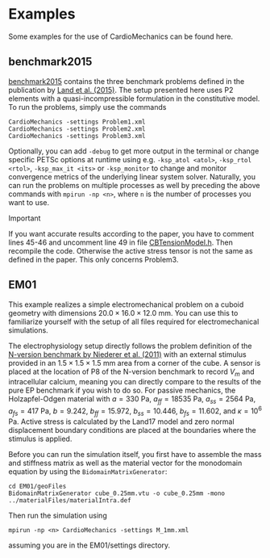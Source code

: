 # Examples

Some examples for the use of CardioMechanics can be found here.

## benchmark2015

[benchmark2015](./benchmark2015) contains the three benchmark problems defined in the publication by [Land et al. (2015)](https://royalsocietypublishing.org/doi/10.1098/rspa.2015.0641).
The setup presented here uses P2 elements with a quasi-incompressible formulation in the constitutive model.
To run the problems, simply use the commands
```
CardioMechanics -settings Problem1.xml
CardioMechanics -settings Problem2.xml
CardioMechanics -settings Problem3.xml
```
Optionally, you can add `-debug` to get more output in the terminal or change specific PETSc options at runtime using e.g. `-ksp_atol <atol>`, `-ksp_rtol <rtol>`, `-ksp_max_it <its>` or `-ksp_monitor` to change and monitor convergence metrics of the underlying linear system solver.
Naturally, you can run the problems on multiple processes as well by preceding the above commands with `mpirun -np <n>`, where `n` is the number of processes you want to use.

> [!IMPORTANT]
> If you want accurate results according to the paper, you have to comment lines 45-46 and uncomment line 49 in file [CBTensionModel.h](/mechanics/src/CBTensionModel/CBTensionModel.h). Then recompile the code. Otherwise the active stress tensor is not the same as defined in the paper. This only concerns Problem3.

## EM01

This example realizes a simple electromechanical problem on a cuboid geometry with dimensions $20.0 \times 16.0 \times 12.0$ mm.
You can use this to familiarize yourself with the setup of all files required for electromechanical simulations.

The electrophysiology setup directly follows the problem definition of the [N-version benchmark by Niederer et al. (2011)](https://royalsocietypublishing.org/doi/full/10.1098/rsta.2011.0139) with an external stimulus provided in an $1.5 \times 1.5 \times 1.5$ mm area from a corner of the cube.
A sensor is placed at the location of P8 of the N-version benchmark to record $V_m$ and intracellular calcium, meaning you can directly compare to the results of the pure EP benchmark if you wish to do so.
For passive mechanics, the Holzapfel-Odgen material with $a = 330$ Pa, $a_{ff} = 18535$ Pa, $a_{ss} = 2564$ Pa, $a_{fs} = 417$ Pa, $b = 9.242$, $b_{ff} = 15.972$, $b_{ss} = 10.446$, $b_{fs} = 11.602$, and $\kappa = 10^6$ Pa.
Active stress is calculated by the Land17 model and zero normal displacement boundary conditions are placed at the boundaries where the stimulus is applied.

Before you can run the simulation itself, you first have to assemble the mass and stiffness matrix as well as the material vector for the monodomain equation by using the `BidomainMatrixGenerator`:
```
cd EM01/geoFiles
BidomainMatrixGenerator cube_0.25mm.vtu -o cube_0.25mm -mono ../materialFiles/materialIntra.def
```
Then run the simulation using
```
mpirun -np <n> CardioMechanics -settings M_1mm.xml
```
assuming you are in the EM01/settings directory.



